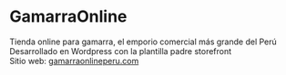 # GamarraOnline
Tienda online para gamarra, el emporio comercial más grande del Perú</br>
Desarrollado en Wordpress con la plantilla padre storefront</br>
Sitio web: [gamarraonlineperu.com](https://gamarraonlineperu.com/)
